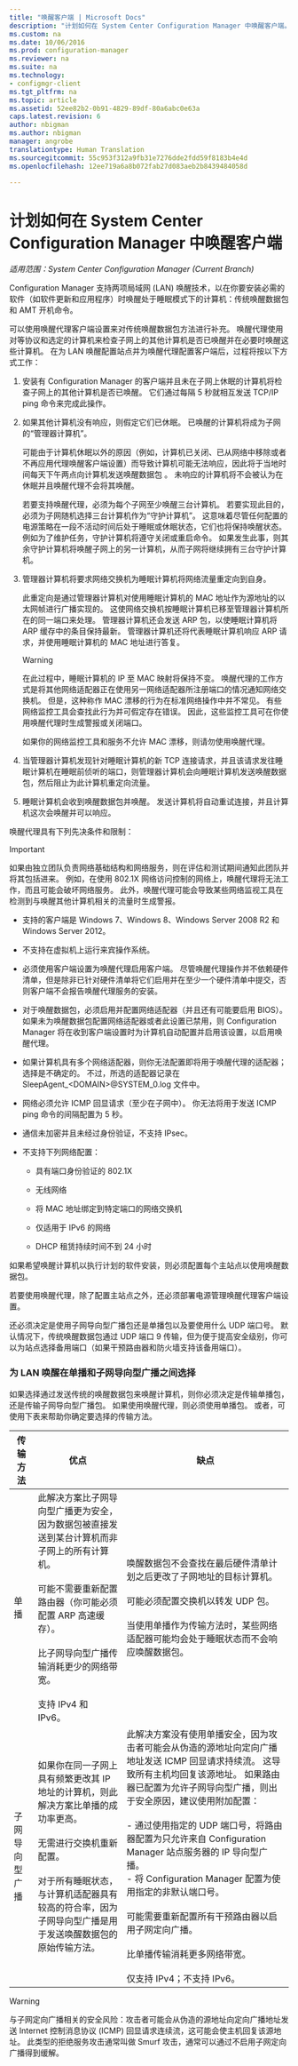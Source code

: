 ```yaml
---
title: "唤醒客户端 | Microsoft Docs"
description: "计划如何在 System Center Configuration Manager 中唤醒客户端。"
ms.custom: na
ms.date: 10/06/2016
ms.prod: configuration-manager
ms.reviewer: na
ms.suite: na
ms.technology:
- configmgr-client
ms.tgt_pltfrm: na
ms.topic: article
ms.assetid: 52ee82b2-0b91-4829-89df-80a6abc0e63a
caps.latest.revision: 6
author: nbigman
ms.author: nbigman
manager: angrobe
translationtype: Human Translation
ms.sourcegitcommit: 55c953f312a9fb31e7276dde2fdd59f8183b4e4d
ms.openlocfilehash: 12ee719a6a8b072fab27d083aeb2b8439484058d

---
```

# <a name="plan-how-to-wake-up-clients-in-system-center-configuration-manager"></a>计划如何在 System Center Configuration Manager 中唤醒客户端

*适用范围：System Center Configuration Manager (Current Branch)*

 Configuration Manager 支持两项局域网 (LAN) 唤醒技术，以在你要安装必需的软件（如软件更新和应用程序）时唤醒处于睡眠模式下的计算机：传统唤醒数据包和 AMT 开机命令。  

可以使用唤醒代理客户端设置来对传统唤醒数据包方法进行补充。 唤醒代理使用对等协议和选定的计算机来检查子网上的其他计算机是否已唤醒并在必要时唤醒这些计算机。 在为 LAN 唤醒配置站点并为唤醒代理配置客户端后，过程将按以下方式工作：  

1.  安装有 Configuration Manager 的客户端并且未在子网上休眠的计算机将检查子网上的其他计算机是否已唤醒。 它们通过每隔 5 秒就相互发送 TCP/IP ping 命令来完成此操作。  

2.  如果其他计算机没有响应，则假定它们已休眠。 已唤醒的计算机将成为子网的“管理器计算机”。  

     可能由于计算机休眠以外的原因（例如，计算机已关闭、已从网络中移除或者不再应用代理唤醒客户端设置）而导致计算机可能无法响应，因此将于当地时间每天下午两点向计算机发送唤醒数据包 。 未响应的计算机将不会被认为在休眠并且唤醒代理不会将其唤醒。  

     若要支持唤醒代理，必须为每个子网至少唤醒三台计算机。 若要实现此目的，必须为子网随机选择三台计算机作为“守护计算机”。 这意味着尽管任何配置的电源策略在一段不活动时间后处于睡眠或休眠状态，它们也将保持唤醒状态。 例如为了维护任务，守护计算机将遵守关闭或重启命令。 如果发生此事，则其余守护计算机将唤醒子网上的另一计算机，从而子网将继续拥有三台守护计算机。  

3.  管理器计算机将要求网络交换机为睡眠计算机将网络流量重定向到自身。  

     此重定向是通过管理器计算机对使用睡眠计算机的 MAC 地址作为源地址的以太网帧进行广播实现的。 这使网络交换机按睡眠计算机已移至管理器计算机所在的同一端口来处理。 管理器计算机还会发送 ARP 包，以使睡眠计算机将 ARP 缓存中的条目保持最新。 管理器计算机还将代表睡眠计算机响应 ARP 请求，并使用睡眠计算机的 MAC 地址进行答复。  

    > [!WARNING]  
    >  在此过程中，睡眠计算机的 IP 至 MAC 映射将保持不变。 唤醒代理的工作方式是将其他网络适配器正在使用另一网络适配器所注册端口的情况通知网络交换机。 但是，这种称作 MAC 漂移的行为在标准网络操作中并不常见。 有些网络监控工具会查找此行为并可假定存在错误。 因此，这些监控工具可在你使用唤醒代理时生成警报或关闭端口。  
    >   
    >  如果你的网络监控工具和服务不允许 MAC 漂移，则请勿使用唤醒代理。  

4.  当管理器计算机发现针对睡眠计算机的新 TCP 连接请求，并且该请求发往睡眠计算机在睡眠前侦听的端口，则管理器计算机会向睡眠计算机发送唤醒数据包，然后阻止为此计算机重定向流量。  

5.  睡眠计算机会收到唤醒数据包并唤醒。 发送计算机将自动重试连接，并且计算机这次会唤醒并可以响应。  

 唤醒代理具有下列先决条件和限制：  

> [!IMPORTANT]  
>  如果由独立团队负责网络基础结构和网络服务，则在评估和测试期间通知此团队并将其包括进来。 例如，在使用 802.1X 网络访问控制的网络上，唤醒代理将无法工作，而且可能会破坏网络服务。 此外，唤醒代理可能会导致某些网络监视工具在检测到与唤醒其他计算机相关的流量时生成警报。  

-   支持的客户端是 Windows 7、Windows 8、Windows Server 2008 R2 和 Windows Server 2012。  

-   不支持在虚拟机上运行来宾操作系统。  

-   必须使用客户端设置为唤醒代理启用客户端。 尽管唤醒代理操作并不依赖硬件清单，但是除非已针对硬件清单将它们启用并在至少一个硬件清单中提交，否则客户端不会报告唤醒代理服务的安装。  

-   对于唤醒数据包，必须启用并配置网络适配器（并且还有可能要启用 BIOS）。 如果未为唤醒数据包配置网络适配器或者此设置已禁用，则 Configuration Manager 将在收到客户端设置时为计算机自动配置并启用该设置，以启用唤醒代理。  

-   如果计算机具有多个网络适配器，则你无法配置即将用于唤醒代理的适配器；选择是不确定的。 不过，所选的适配器记录在 SleepAgent_<DOMAIN\>@SYSTEM_0.log 文件中。  

-   网络必须允许 ICMP 回显请求（至少在子网中）。 你无法将用于发送 ICMP ping 命令的间隔配置为 5 秒。  

-   通信未加密并且未经过身份验证，不支持 IPsec。  

-   不支持下列网络配置：  

    -   具有端口身份验证的 802.1X  

    -   无线网络  

    -   将 MAC 地址绑定到特定端口的网络交换机  

    -   仅适用于 IPv6 的网络  

    -   DHCP 租赁持续时间不到 24 小时  

如果希望唤醒计算机以执行计划的软件安装，则必须配置每个主站点以使用唤醒数据包。  

 若要使用唤醒代理，除了配置主站点之外，还必须部署电源管理唤醒代理客户端设置。  

还必须决定是使用子网导向型广播包还是单播包以及要使用什么 UDP 端口号。 默认情况下，传统唤醒数据包通过 UDP 端口 9 传输，但为便于提高安全级别，你可以为站点选择备用端口（如果干预路由器和防火墙支持该备用端口）。  

### <a name="choose-between-unicast-and-subnet-directed-broadcast-for-wake-on-lan"></a>为 LAN 唤醒在单播和子网导向型广播之间选择  
 如果选择通过发送传统的唤醒数据包来唤醒计算机，则你必须决定是传输单播包，还是传输子网导向型广播包。 如果使用唤醒代理，则必须使用单播包。 或者，可使用下表来帮助你确定要选择的传输方法。  

|传输方法|优点|缺点|  
|-------------------------|---------------|------------------|  
|单播|此解决方案比子网导向型广播更为安全，因为数据包被直接发送到某台计算机而非子网上的所有计算机。<br /><br /> 可能不需要重新配置路由器（你可能必须配置 ARP 高速缓存）。<br /><br /> 比子网导向型广播传输消耗更少的网络带宽。<br /><br /> 支持 IPv4 和 IPv6。|唤醒数据包不会查找在最后硬件清单计划之后更改了子网地址的目标计算机。<br /><br /> 可能必须配置交换机以转发 UDP 包。<br /><br /> 当使用单播作为传输方法时，某些网络适配器可能均会处于睡眠状态而不会响应唤醒数据包。|  
|子网导向型广播|如果你在同一子网上具有频繁更改其 IP 地址的计算机，则此解决方案比单播的成功率更高。<br /><br /> 无需进行交换机重新配置。<br /><br /> 对于所有睡眠状态，与计算机适配器具有较高的符合率，因为子网导向型广播是用于发送唤醒数据包的原始传输方法。|此解决方案没有使用单播安全，因为攻击者可能会从伪造的源地址向定向广播地址发送 ICMP 回显请求持续流。 这导致所有主机均回复该源地址。 如果路由器已配置为允许子网导向型广播，则出于安全原因，建议使用附加配置：<br /><br /> -   通过使用指定的 UDP 端口号，将路由器配置为只允许来自 Configuration Manager 站点服务器的 IP 导向型广播。<br />-   将 Configuration Manager 配置为使用指定的非默认端口号。<br /><br /> 可能需要重新配置所有干预路由器以启用子网定向广播。<br /><br /> 比单播传输消耗更多网络带宽。<br /><br /> 仅支持 IPv4；不支持 IPv6。|  

> [!WARNING]  
>  与子网定向广播相关的安全风险：攻击者可能会从伪造的源地址向定向广播地址发送 Internet 控制消息协议 (ICMP) 回显请求连续流，这可能会使主机回复该源地址。 此类型的拒绝服务攻击通常叫做 Smurf 攻击，通常可以通过不启用子网定向广播得到缓解。



<!--HONumber=Dec16_HO3-->


